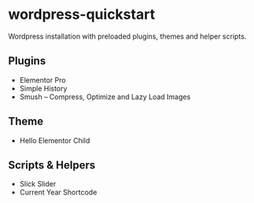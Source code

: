 # wordpress-quickstart

Wordpress installation with preloaded plugins, themes and helper scripts.

## Plugins

- Elementor Pro
- Simple History
- Smush – Compress, Optimize and Lazy Load Images

## Theme

- Hello Elementor Child

## Scripts & Helpers

- Slick Slider
- Current Year Shortcode

